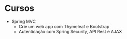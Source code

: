 # Cursos
- Spring MVC 
  - Crie um web app com Thymeleaf e Bootstrap
  - Autenticação com Spring Security, API Rest e AJAX
